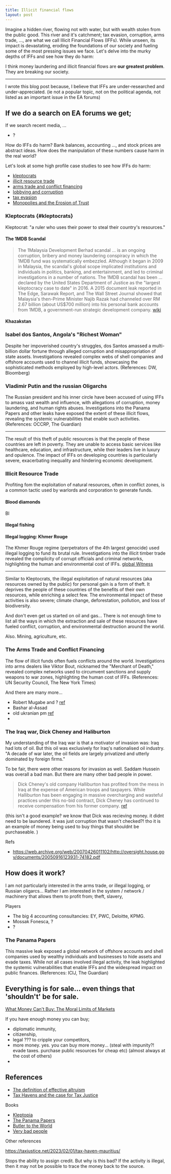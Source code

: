 ```yaml
---
title: Illicit financial flows
layout: post
---
```


Imagine a hidden river, flowing not with water, but with wealth stolen from the public good. This river and it's catchment; tax evasion, corruption, arms trade, ..., are what we call Illicit Financial Flows (IFFs). While unseen, its impact is devastating, eroding the foundations of our society and fueling some of the most pressing issues we face. Let's delve into the murky depths of IFFs and see how they do harm:

<!-- 
how much money is made by money launderers?
acountants, lawyers, bankers, politicians, etc.
what are the economics of this industry? 
-->


I think money laundering and illicit financial flows are __our greatest problem__. They are breaking our society.


***

I wrote this blog post because, I believe that IFFs are under-researched and under-appreciated. (ie not a popular topic, not on the political agenda, not listed as an important issue in the EA forums)

If we do a search on EA forums we get;
- 

If we search recent media, ... 
- ?


<!-- 
out of scope
<aside>

Aside. What capitalism was supposed to be;

> people are __rewarded for their contributions to society__, with a token, we call this money. they are __free__ to spend that token as they see fit.

</aside> 
-->


How do IFFs do harm?
Bank balances, accounting ..., and stock prices are abstract ideas. 
How does the manipulation of these numbers cause harm in the real world?

Let's look at some high profile case studies to see how IFFs do harm:

- [kleptocrats](#kleptocrats)
- [illicit resource trade](#illicit-resource-trade)
- [arms trade and conflict financing](#arms-trade-and-conflict-financing)
- [lobbying and corruption](#lobbying-and-corruption)
- [tax evasion](#tax-evasion)
- [Monopolies and the Erosion of Trust](#monopolies-and-the-erosion-of-trust)

### Kleptocrats {#kleptocrats}

Kleptocrat: "a ruler who uses their power to steal their country's resources."

#### The 1MDB Scandal

> The 1Malaysia Development Berhad scandal ... is an ongoing corruption, bribery and money laundering conspiracy in which the 1MDB fund was systematically embezzled. Although it began in 2009 in Malaysia, the scandal's global scope implicated institutions and individuals in politics, banking, and entertainment, and led to criminal investigations in a number of nations. The 1MDB scandal has been ... declared by the United States Department of Justice as the "largest kleptocracy case to date" in 2016.
A 2015 document leak reported in The Edge, Sarawak Report, and The Wall Street Journal showed that Malaysia's then-Prime Minister Najib Razak had channeled over RM 2.67 billion (about US$700 million) into his personal bank accounts from 1MDB, a government-run strategic development company. [wiki](https://en.wikipedia.org/wiki/1Malaysia_Development_Berhad_scandal)

#### Khazakstan



### Isabel dos Santos, Angola's "Richest Woman"

Despite her impoverished country's struggles, dos Santos amassed a multi-billion dollar fortune through alleged corruption and misappropriation of state assets. Investigations revealed complex webs of shell companies and offshore accounts used to channel illicit funds, showcasing the sophisticated methods employed by high-level actors. (References: DW, Bloomberg)

### Vladimir Putin and the russian Oligarchs

The Russian president and his inner circle have been accused of using IFFs to amass vast wealth and influence, with allegations of corruption, money laundering, and human rights abuses. Investigations into the Panama Papers and other leaks have exposed the extent of these illicit flows, revealing the systemic vulnerabilities that enable such activities. (References: OCCRP, The Guardian)

***

The result of this theft of public resources is that the people of these countries are left in poverty. They are unable to access basic services like healthcare, education, and infrastructure, while their leaders live in luxury and opulence. The impact of IFFs on developing countries is particularly severe, exacerbating inequality and hindering economic development.

### Illicit Resource Trade

Profiting fom the exploitation of natural resources, often in conflict zones, is a common tactic used by warlords and corporation to generate funds.

#### Blood diamonds

<!-- RUF, Charles Taylor, De Beers, etc. -->

Bl

#### Illegal fishing



#### Illegal logging: Khmer Rouge

The Khmer Rouge regime (perpetrators of the 4th largest genocide) used illegal logging to fund its brutal rule. Investigations into the illicit timber trade revealed the complicity of corrupt officials and criminal networks, highlighting the human and environmental cost of IFFs. 
[global Witness](https://www.globalwitness.org/en/archive/thai-khmer-rouge-links-and-illegal-trade-cambodias-timber/)

***

Similar to Kleptocrats, the illegal exploitation of natural resources (aka resources owned by the public) for personal gain is a form of theft. It deprives the people of these countries of the benefits of their own resources, while enriching a select few. The environmental impact of these activities is also severe; climate change, deforestation, pollution, and loss of biodiversity.

And don't even get us started on oil and gas... There is not enough time to list all the ways in which the extraction and sale of these resources have fueled conflict, corruption, and environmental destruction around the world.

Also. Mining, agriculture, etc. 

### The Arms Trade and Conflict Financing

The flow of illicit funds often fuels conflicts around the world. Investigations into arms dealers like Viktor Bout, nicknamed the "Merchant of Death," revealed complex networks used to circumvent sanctions and supply weapons to war zones, highlighting the human cost of IFFs. (References: UN Security Council, The New York Times)

And there are many more...

- Robert Mugabe and ? [ref]()
- Bashar al-Assad
- old ukranian pm  [ref]()
- 

### The Iraq war, Dick Cheney and Haliburton

My understanding of the Iraq war is that a motivator of invasion was: Iraq had lots of oil. But this oil was exclusively for Iraq's nationalised oil industry. "A decade of war later, the oil fields are largely privatized and utterly dominated by foreign firms."

To be fair, there were other reasons for invasion as well. Saddam Hussein was overall a bad man. But there are many other bad people in power.

> Dick Cheney's old company Halliburton has profited from the mess in Iraq at the expense of American troops and taxpayers. While Halliburton has been engaging in massive overcharging and wasteful practices under this no-bid contract, Dick Cheney has continued to receive compensation from his former company. [ref](https://www.nytimes.com/2004/09/28/us/a-closer-look-at-cheney-and-halliburton.html)

(this isn't a good example? we know that Dick was recieving money. it didnt need to be laundered. it was just corruption that wasn't checked?! tho it is an example of money being used to buy things that shouldnt be purchaseable. )

Refs

- https://web.archive.org/web/20070426011102/http://oversight.house.gov/documents/20050916123931-74182.pdf

## How does it work?

I am not particularly interested in the arms trade, or illegal logging, or Russian oligarcs... 
Rather I am interested in the system / network / machinery that allows them to profit from; theft, slavery, 

<!-- Lawyers, bankers, accountants,  -->

Players

- The big 4 accounting consultancies: EY, PWC, Deloitte, KPMG. 
- Mossak Fonesca, ?
- ?

### The Panama Papers

This massive leak exposed a global network of offshore accounts and shell companies used by wealthy individuals and businesses to hide assets and evade taxes. While not all cases involved illegal activity, the leak highlighted the systemic vulnerabilities that enable IFFs and the widespread impact on public finances. (References: ICIJ, The Guardian)


## Everything is for sale... even things that 'shouldn't' be for sale.

[What Money Can't Buy: The Moral Limits of Markets](https://www.goodreads.com/book/show/13221379-what-money-can-t-buy)

If you have enough money you can buy;

- diplomatic immunity,
- citizenship,
- legal ??? to cripple your competitors,
- more money. yes. you can buy more money... (steal with impunity?! evade taxes. purchase public resources for cheap etc) (almost always at the cost of others)
- 

## References

- [The definition of effective altruism](https://drive.google.com/file/d/1rQu75k8uMFpdsp1y3JWlHP6kev3T-97N/view)
- [Tax Havens and the case for Tax Justice](https://forum.effectivealtruism.org/posts/LMN6kLhdre9szBv5o/tax-havens-and-the-case-for-tax-justice)

Books

- [Kleptopia](https://www.goodreads.com/book/show/45306313-kleptopia)
- [The Panama Papers](https://www.goodreads.com/book/show/34507561-the-panama-papers)
- [Butler to the World](https://www.goodreads.com/book/show/56756750-butler-to-the-world)
- [Very bad people](https://www.goodreads.com/book/show/58951072-very-bad-people)


Other references

https://taxjustice.net/2023/02/01/tax-haven-mauritius/


Stops the ability to assign credit.
But why is this bad?
If the activity is illegal, then it may not be possible to trace the money back to the source.